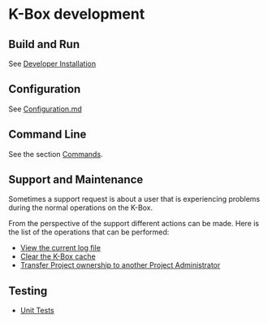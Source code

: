 # K-Box development 
## Build and Run

See [Developer Installation](./developer-installation.md)

## Configuration

See [Configuration.md](./configuration.md)


## Command Line

See the section [Commands](./commands/index.md). 


## Support and Maintenance

Sometimes a support request is about a user that is experiencing problems during the normal operations on the K-Box. 

From the perspective of the support different actions can be made. Here is the list of the operations that can be performed:

- [View the current log file](./support/view-logs.md)
- [Clear the K-Box cache](./support/clearing-cache.md)
- [Transfer Project ownership to another Project Administrator](./support/transfer-project-ownership.md) 


## Testing

- [Unit Tests](./testing.md)
